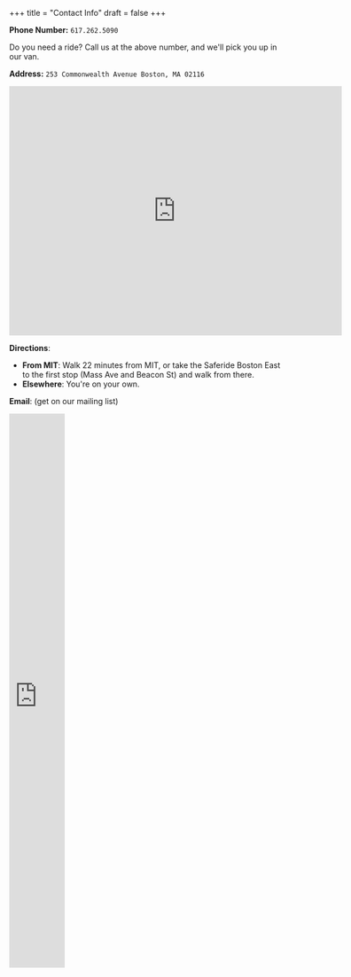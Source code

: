 +++
title = "Contact Info"
draft = false
+++

__Phone Number:__ `617.262.5090`

Do you need a ride? Call us at the above number, and we'll pick you up in our van.

__Address:__ `253 Commonwealth Avenue Boston, MA 02116`

<div class="iframe-wrp">
<iframe src="https://www.google.com/maps/embed?pb=!1m28!1m12!1m3!1d5896.898689460932!2d-71.09279773708866!3d42.35426215709833!2m3!1f0!2f0!3f0!3m2!1i1024!2i768!4f13.1!4m13!3e2!4m5!1s0x89e370a99a9f9fdf%3A0x949c51dad93fec80!2s77+Massachusetts+Ave%2C+Cambridge%2C+MA+02139!3m2!1d42.3592539!2d-71.0931342!4m5!1s0x89e37a0f3c3d6b9d%3A0xfb5e9f810e870fdd!2s253+Commonwealth+Avenue%2C+Boston%2C+MA!3m2!1d42.350918!2d-71.083522!5e0!3m2!1sen!2sus!4v1441483949819" width="600" height="450" frameborder="0" style="border:0" allowfullscreen></iframe>
</div>

__Directions__:

- __From MIT__: Walk 22 minutes from MIT, or take the Saferide Boston East to the first stop (Mass Ave and Beacon St) and walk from there.
- __Elsewhere__: You're on your own. 

__Email__: (get on our mailing list)

<div class="iframe-wrp">
<iframe src="https://docs.google.com/forms/d/e/1FAIpQLSeTe5GGEle-KjO76p-634j0P1RvtW4wOe4r3txyctp_Nvfmyw/viewform?embedded=true" 
    width="100" height="1000" frameborder="0" marginheight="0" marginwidth="0">Loading...</iframe>
</div>

